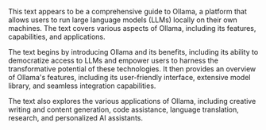 This text appears to be a comprehensive guide to Ollama, a platform that allows users to run large language models (LLMs) locally on their own machines. The text covers various aspects of Ollama, including its features, capabilities, and applications.

The text begins by introducing Ollama and its benefits, including its ability to democratize access to LLMs and empower users to harness the transformative potential of these technologies. It then provides an overview of Ollama's features, including its user-friendly interface, extensive model library, and seamless integration capabilities.

The text also explores the various applications of Ollama, including creative writing and content generation, code assistance, language translation, research, and personalized AI assistants.
